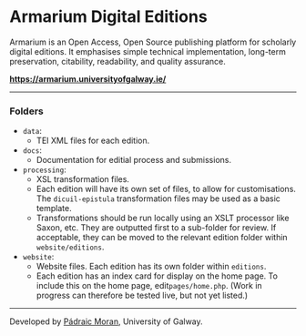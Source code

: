 # Armarium Digital Editions

Armarium is an Open Access, Open Source publishing platform for scholarly digital editions. It emphasises simple technical implementation, long-term preservation, citability, readability, and quality assurance.

**https://armarium.universityofgalway.ie/**

---
### Folders

* `data`: 
   * TEI XML files for each edition. 
* `docs`: 
   * Documentation for editial process and submissions.
*  `processing`: 
   * XSL transformation files. 
   * Each edition will have its own set of files, to allow for customisations. The `dicuil-epistula` transformation files may be used as a basic template. 
   * Transformations should be run locally using an XSLT processor like Saxon, etc. They are outputted first to a sub-folder for review. If acceptable, they can be moved to the relevant edition folder within `website/editions`. 
* `website`:
   * Website files. Each edition has its own folder within `editions`. 
   * Each edition has an index card for display on the home page. To include this on the home page, edit`pages/home.php`. (Work in progress can therefore be tested live, but not yet listed.)

---
Developed by [Pádraic Moran](http://www.pmoran.ie), University of Galway. 

